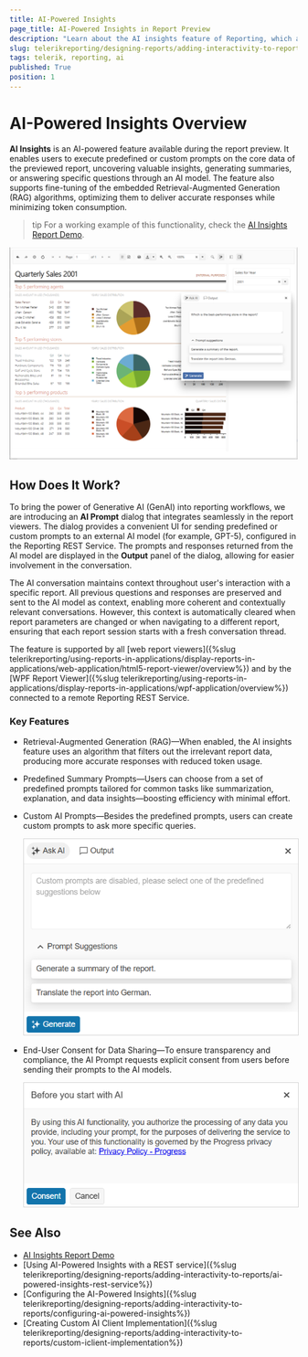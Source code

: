 ```yaml
---
title: AI-Powered Insights
page_title: AI-Powered Insights in Report Preview
description: "Learn about the AI insights feature of Reporting, which allow users to execute predefined or custom prompts on the core data of the previewed report, receiving responses from an AI model."
slug: telerikreporting/designing-reports/adding-interactivity-to-reports/ai-powered-insights
tags: telerik, reporting, ai
published: True
position: 1
---
```


# AI-Powered Insights Overview

**AI Insights** is an AI-powered feature available during the report preview. It enables users to execute predefined or custom prompts on the core data of the previewed report, uncovering valuable insights, generating summaries, or answering specific questions through an AI model. The feature also supports fine-tuning of the embedded Retrieval-Augmented Generation (RAG) algorithms, optimizing them to deliver accurate responses while minimizing token consumption.

>tip For a working example of this functionality, check the [AI Insights Report Demo](https://demos.telerik.com/reporting/ai-insights).

![The UI of the AI system after configuration.](images/angular-report-viewer-with-ai-insights.png)

## How Does It Work?

To bring the power of Generative AI (GenAI) into reporting workflows, we are introducing an **AI Prompt** dialog that integrates seamlessly in the report viewers. The dialog provides a convenient UI for sending predefined or custom prompts to an external AI model (for example, GPT-5), configured in the Reporting REST Service. The prompts and responses returned from the AI model are displayed in the **Output** panel of the dialog, allowing for easier involvement in the conversation.

The AI conversation maintains context throughout user's interaction with a specific report. All previous questions and responses are preserved and sent to the AI model as context, enabling more coherent and contextually relevant conversations. However, this context is automatically cleared when report parameters are changed or when navigating to a different report, ensuring that each report session starts with a fresh conversation thread.

The feature is supported by all [web report viewers]({%slug telerikreporting/using-reports-in-applications/display-reports-in-applications/web-application/html5-report-viewer/overview%}) and by the [WPF Report Viewer]({%slug telerikreporting/using-reports-in-applications/display-reports-in-applications/wpf-application/overview%}) connected to a remote Reporting REST Service.

### Key Features

- Retrieval-Augmented Generation (RAG)—When enabled, the AI insights feature uses an algorithm that filters out the irrelevant report data, producing more accurate responses with reduced token usage.
  
- Predefined Summary Prompts—Users can choose from a set of predefined prompts tailored for common tasks like summarization, explanation, and data insights—boosting efficiency with minimal effort.

- Custom AI Prompts—Besides the predefined prompts, users can create custom prompts to ask more specific queries.

	<img src="images/predefined-prompts.png" style="border: 1px solid lightgray; width: 500px" alt="Image of the Prompt UI" />

- End-User Consent for Data Sharing—To ensure transparency and compliance, the AI Prompt requests explicit consent from users before sending their prompts to the AI models.

	<img src="images/user-consent.png" style="border: 1px solid lightgray; width: 500px" alt="User Consent for AI Summaries" />

## See Also

* [AI Insights Report Demo](https://demos.telerik.com/reporting/ai-insights)
* [Using AI-Powered Insights with a REST service]({%slug telerikreporting/designing-reports/adding-interactivity-to-reports/ai-powered-insights-rest-service%})
* [Configuring the AI-Powered Insights]({%slug telerikreporting/designing-reports/adding-interactivity-to-reports/configuring-ai-powered-insights%})
* [Creating Custom AI Client Implementation]({%slug telerikreporting/designing-reports/adding-interactivity-to-reports/custom-iclient-implementation%})

